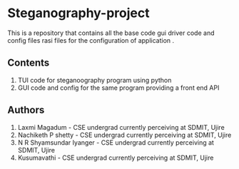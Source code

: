 # Steganography-project
This is a repository that contains all the base code gui driver code and config files
rasi files for the configuration of application .
## Contents
  1. TUI code for steganoography program using python
  2. GUI code and config for the same program providing a front end API
## Authors
1. Laxmi Magadum - CSE undergrad currently perceiving at SDMIT, Ujire
2. Nachiketh P shetty - CSE undergrad currently perceiving at SDMIT, Ujire
3. N R Shyamsundar Iyanger - CSE undergrad currently perceiving at SDMIT, Ujire
4. Kusumavathi - CSE undergrad currently perceiving at SDMIT, Ujire
